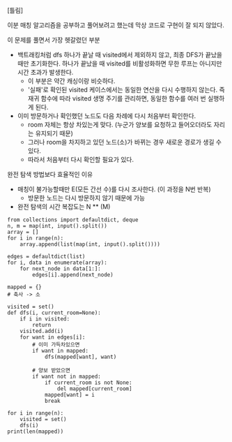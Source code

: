 [틀림] 

이분 매칭 알고리즘을 공부하고 풀어보려고 했는데 막상 코드로 구현이 잘 되지 않았다.

이 문제를 풀면서 가장 헷갈렸던 부분
- 백트래킹처럼 dfs 하나가 끝날 때 visited에서 제외하지 않고, 최종 DFS가 끝났을 때만 초기화한다. 하나가 끝났을 때 visited를 비활성화하면 무한 루프는 아니지만 시간 초과가 발생한다.
	- 이 부분은 약간 캐싱이랑 비슷하다.
	- '실패'로 확인된 visited 케이스에서는 동일한 연산을 다시 수행하지 않는다. 즉 재귀 함수에 따라 visited 생명 주기를 관리하면, 동일한 함수를 여러 번 실행하게 된다.
- 이미 방문하거나 확인했던 노드도 다음 차례에 다시 처음부터 확인한다.
	- room 자체는 항상 차있는게 맞다. (누군가 양보를 요청하고 들어오더라도 자리는 유지되기 때문)
	- 그러나 room을 차지하고 있던 노드(소)가 바뀌는 경우 새로운 경로가 생길 수 있다.
	- 따라서 처음부터 다시 확인할 필요가 있다.

완전 탐색 방법보다 효율적인 이유
- 매칭이 불가능할때만 E(모든 간선 수)를 다시 조사한다. (이 과정을 N번 반복) 
	- 방문한 노드는 다시 방문하지 않기 때문에 가능
- 완전 탐색의 시간 복잡도는 N \*\* (M)


```
from collections import defaultdict, deque  
n, m = map(int, input().split())  
array = []  
for i in range(n):  
    array.append(list(map(int, input().split())))  
  
edges = defaultdict(list)  
for i, data in enumerate(array):  
    for next_node in data[1:]:  
        edges[i].append(next_node)  
  
mapped = {}  
# 축사 -> 소  
  
visited = set()  
def dfs(i, current_room=None):  
    if i in visited:  
        return  
    visited.add(i)  
    for want in edges[i]:  
        # 이미 가득차있으면  
        if want in mapped:  
            dfs(mapped[want], want)  
  
        # 양보 받았으면  
        if want not in mapped:  
            if current_room is not None:  
                del mapped[current_room]  
            mapped[want] = i  
            break  
  
for i in range(n):  
    visited = set()  
    dfs(i)  
print(len(mapped))
```
